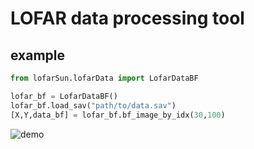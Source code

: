 # LOFAR data processing tool

## example 

```python
from lofarSun.lofarData import LofarDataBF

lofar_bf = LofarDataBF()
lofar_bf.load_sav("path/to/data.sav")
[X,Y,data_bf] = lofar_bf.bf_image_by_idx(30,100)
```

![demo](https://raw.githubusercontent.com/Pjer-zhang/LOFAR_Solar/master/src/img/demo.gif)